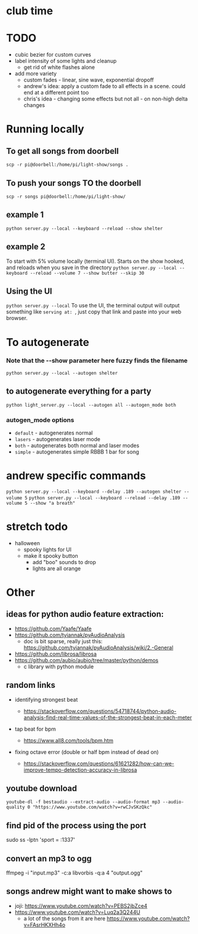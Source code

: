 # club time

# TODO
* cubic bezier for custom curves
* label intensity of some lights and cleanup
    * get rid of white flashes alone
* add more variety
    * custom fades - linear, sine wave, exponential dropoff
    * andrew's idea: apply a custom fade to all effects in a scene.  could end at a different point too
    * chris's idea - changing some effects but not all - on non-high delta changes

# Running locally
## To get all songs from doorbell
`scp -r pi@doorbell:/home/pi/light-show/songs .`

## To push your songs TO the doorbell
`scp -r songs pi@doorbell:/home/pi/light-show/`

## example 1
`python server.py --local --keyboard --reload --show shelter`

## example 2
To start with 5% volume locally (terminal UI). Starts on the show hooked, and reloads when you save in the directory
`python server.py --local --keyboard --reload --volume 7 --show butter --skip 30`

## Using the UI 
`python server.py --local`
To use the UI, the terminal output will output something like `serving at: `, just copy that link and paste into your web browser.

# To autogenerate
### Note that the --show parameter here fuzzy finds the filename
`python server.py --local --autogen shelter`

## to autogenerate everything for a party
`python light_server.py --local --autogen all --autogen_mode both`

### autogen_mode options
* `default` - autogenerates normal
* `lasers` - autogenerates laser mode
* `both` - autogenerates both normal and laser modes
* `simple` - autogenerates simple RBBB 1 bar for song

# andrew specific commands

`python server.py --local --keyboard --delay .189 --autogen shelter --volume 5`
`python server.py --local --keyboard --reload --delay .189 --volume 5 --show "a breath"`

# stretch todo
* halloween
    * spooky lights for UI
    * make it spooky button
        * add "boo" sounds to drop
        * lights are all orange

# Other
## ideas for python audio feature extraction:
* https://github.com/Yaafe/Yaafe
* https://github.com/tyiannak/pyAudioAnalysis
    * doc is bit sparse, really just this: https://github.com/tyiannak/pyAudioAnalysis/wiki/2.-General
* https://github.com/librosa/librosa
* https://github.com/aubio/aubio/tree/master/python/demos
    * c library with python module


## random links
* identifying strongest beat
    * https://stackoverflow.com/questions/54718744/python-audio-analysis-find-real-time-values-of-the-strongest-beat-in-each-meter

* tap beat for bpm
    * https://www.all8.com/tools/bpm.htm

* fixing octave error (double or half bpm instead of dead on)
    * https://stackoverflow.com/questions/61621282/how-can-we-improve-tempo-detection-accuracy-in-librosa



## youtube download
`youtube-dl -f bestaudio --extract-audio --audio-format mp3 --audio-quality 0 "https://www.youtube.com/watch?v=rwCJvSKzQkc"`

## find pid of the process using the port
sudo ss -lptn 'sport = :1337'

## convert an mp3 to ogg
ffmpeg -i "input.mp3" -c:a libvorbis -q:a 4 "output.ogg"

## songs andrew might want to make shows to
* joji: https://www.youtube.com/watch?v=PEBS2jbZce4
* https://www.youtube.com/watch?v=Luq2a3Q244U
   * a lot of the songs from it are here https://www.youtube.com/watch?v=FAsrHKXHh4o
